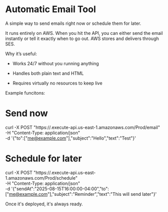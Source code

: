 # Automatic Email Tool

A simple way to send emails right now or schedule them for later.

It runs entirely on AWS. When you hit the API, you can either send the email instantly or tell it exactly when to go out. AWS stores and delivers through SES.

Why it’s useful:

- Works 24/7 without you running anything

- Handles both plain text and HTML

- Requires virtually no resources to keep live

Example funcitons:

# Send now
curl -X POST "https://<api-id>.execute-api.us-east-1.amazonaws.com/Prod/email" \
  -H "Content-Type: application/json" \
  -d '{"to":["me@example.com"],"subject":"Hello","text":"Test"}'

# Schedule for later
curl -X POST "https://<api-id>.execute-api.us-east-1.amazonaws.com/Prod/schedule" \
  -H "Content-Type: application/json" \
  -d '{"sendAt":"2025-08-15T16:00:00-04:00","to":["me@example.com"],"subject":"Reminder","text":"This will send later"}'

Once it's deployed, it's always ready.
